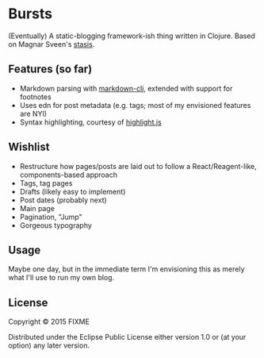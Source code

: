 # Bursts

(Eventually) A static-blogging framework-ish thing written in Clojure. Based on Magnar Sveen's [stasis](https://github.com/magnars/stasis/blob/master/src/stasis/core.clj).

## Features (so far)
* Markdown parsing with [markdown-clj](https://github.com/yogthos/markdown-clj), extended with support for footnotes
* Uses edn for post metadata (e.g. tags; most of my envisioned features are NYI)
* Syntax highlighting, courtesy of [highlight.js](https://highlightjs.org)

## Wishlist
* Restructure how pages/posts are laid out to follow a React/Reagent-like, components-based approach
* Tags, tag pages
* Drafts (likely easy to implement)
* Post dates (probably next)
* Main page
* Pagination, "Jump"
* Gorgeous typography

## Usage

Maybe one day, but in the immediate term I'm envisioning this as merely what I'll use to run my own blog.

## License

Copyright © 2015 FIXME

Distributed under the Eclipse Public License either version 1.0 or (at
your option) any later version.

